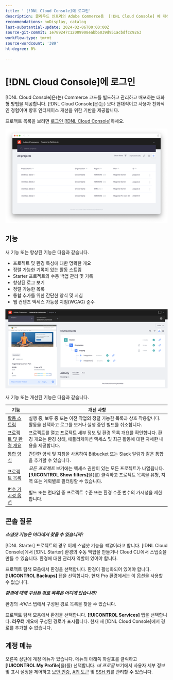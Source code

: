 ```yaml
---
title: ' [!DNL Cloud Console]에 로그인'
description: 클라우드 인프라의 Adobe Commerce용  [!DNL Cloud Console] 에 대해 알아봅니다.
recommendations: noDisplay, catalog
last-substantial-update: 2024-02-06T00:00:00Z
source-git-commit: 1e789247c12009908eabb6039d951acbdfcc9263
workflow-type: tm+mt
source-wordcount: '389'
ht-degree: 0%

---
```



# [!DNL Cloud Console]에 로그인

[!DNL Cloud Console]은(는) Commerce 코드를 빌드하고 관리하고 배포하는 대화형 방법을 제공합니다. [!DNL Cloud Console]은(는) 보다 현대적이고 사용자 친화적인 경험이며 향후 인터페이스 개선을 위한 기반을 제공합니다.

프로젝트 목록을 보려면 [로그인 [!DNL Cloud Console]](https://console.adobecommerce.com)하세요.

![프로젝트 목록](../assets/ui-allprojects-list.png)

## 기능

새 기능 또는 향상된 기능은 다음과 같습니다.

- 프로젝트 및 환경 특성에 대한 명확한 개요
- 정렬 가능한 기록이 있는 활동 스트림
- Starter 프로젝트의 수동 백업 관리 및 기록
- 향상된 로그 보기
- 정렬 가능한 목록
- 통합 추가를 위한 간단한 양식 및 지침
- 웹 컨텐츠 액세스 가능성 지침(WCAG) 준수

![[!DNL Cloud Console]](../assets/CloudConsole.svg)

새 기능 또는 개선된 기능은 다음과 같습니다.

| 기능 | 개선 사항 |
| -------------- | ----------------------------------- |
| [활동 스트림](../cloud-guide/project/activity-stream.md) | 실행 중, 보류 중 또는 이전 작업의 정렬 가능한 목록과 상호 작용합니다. 활동을 선택하고 로그를 보거나 실행 중인 빌드를 취소합니다. |
| [프로젝트 및 환경 개요](../cloud-guide/project/overview.md#project-overview) | 프로젝트를 열고 프로젝트 세부 정보 및 환경 목록 개요를 확인합니다. 환경 개요는 환경 상태, 애플리케이션 액세스 및 최근 활동에 대한 자세한 내용을 제공합니다. |
| [통합 양식](../cloud-guide/integrations/overview.md) | 간단한 양식 및 지침을 사용하여 Bitbucket 또는 Slack 알림과 같은 통합을 추가할 수 있습니다. |
| [프로젝트 목록](../cloud-guide/project/overview.md#cloud-console) | _모든 프로젝트_ 보기에는 액세스 권한이 있는 모든 프로젝트가 나열됩니다. **[!UICONTROL Show filters]**&#x200B;을(를) 클릭하고 프로젝트 목록을 유형, 지역 또는 계획별로 필터링할 수 있습니다. |
| [변수 가시성 옵션](../cloud-guide/environment/variable-levels.md) | 빌드 또는 런타임 중 프로젝트 수준 또는 환경 수준 변수의 가시성을 제한합니다. |

<!-- The following are features yet to be activated:
| **Apps and services topology** | The Apps & Services topology is visible on Project and Environment views. This interactive diagram allows you to select a service and view the relationship details, such as name, type, version, port, and more. Click **[!UICONTROL View details]** to access the overview and configuration panel for each service. | -->

## 콘솔 질문

**_스냅샷 기능은 어디에서 찾을 수 있습니까_**?

[!DNL Starter] 프로젝트의 경우 이제 스냅샷 기능을 _백업_&#x200B;이라고 합니다. [!DNL Cloud Console]에서 [!DNL Starter] 환경의 수동 백업을 만들거나 Cloud CLI에서 스냅숏을 만들 수 있습니다. 환경에 대한 관리자 역할이 있어야 합니다.

프로젝트 탐색 모음에서 환경을 선택합니다. 환경이 활성화되어 있어야 합니다. **[!UICONTROL Backups]** 탭을 선택합니다. 현재 Pro 환경에서는 이 옵션을 사용할 수 없습니다.

**_환경에 대해 구성된 경로 목록은 어디에 있습니까_**?

환경의 _서비스_ 탭에서 구성된 경로 목록을 찾을 수 있습니다.

프로젝트 탐색 모음에서 환경을 선택합니다. **[!UICONTROL Services]** 탭을 선택합니다. **라우터** 개요에 구성된 경로가 표시됩니다. 현재 새 [!DNL Cloud Console]에서 경로를 추가할 수 없습니다.

## 계정 메뉴

오른쪽 상단에 계정 메뉴가 있습니다. 메뉴의 아래쪽 화살표를 클릭하고 **[!UICONTROL My Profile]**&#x200B;을(를) 선택합니다. _내 프로필_ 보기에서 사용자 세부 정보 및 표시 설정을 제어하고 [보안 인증](../cloud-guide/project/user-access.md#user-authentication-requirements), [API 토큰](../cloud-guide/project/user-access.md#create-an-api-token) 및 [SSH 키](../cloud-guide/development/secure-connections.md)를 관리할 수 있습니다.
